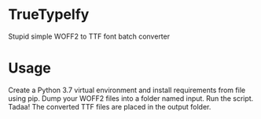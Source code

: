 # TrueTypeIfy
Stupid simple WOFF2 to TTF font batch converter

# Usage
Create a Python 3.7 virtual environment and install requirements from file using pip. Dump your WOFF2 files into a folder named input. Run the script. Tadaa! The converted TTF files are placed in the output folder.


